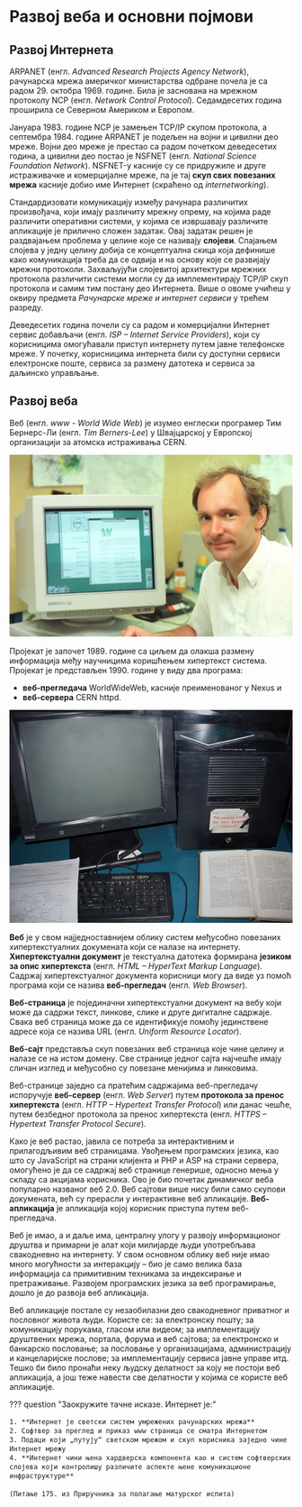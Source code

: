 # Развој веба и основни појмови

## Развој Интернета

ARPANET (енгл. *Advanced Research Projects Agency Network*), рачунарска мрежа
америчког министарства одбране почела је са радом 29. октобра 1969. године.
Била је заснована на мрежном протоколу NCP (енгл. *Network Control Protocol*).
Седамдесетих година проширила се Северном Америком и Европом.

Јануара 1983. године NCP је замењен TCP/IP скупом протокола, а септембра 1984.
године ARPANET је подељен на војни и цивилни део мреже. Војни део мреже је
престао са радом почетком деведесетих година, а цивилни део постао је NSFNET
(енгл. *National Science Foundation Network*). NSFNET-у касније су се
придружиле и друге истраживачке и комерцијалне мреже, па је тај **скуп свих
повезаних мрежа** касније добио име Интернет (скраћено од *internetworking*).

Стандардизовати комуникацију између рачунара различитих произвођача, који имају
различиту мрежну опрему, на којима раде различити оперативни системи, у којима
се извршавају различите апликације је прилично сложен задатак. Овај задатак
решен је раздвајањем проблема у целине које се називају **слојеви**. Спајањем
слојева у једну целину добија се концептуална скица која дефинише како
комуникација треба да се одвија и на основу које се развијају мрежни протоколи.
Захваљујући слојевитој архитектури мрежних протокола различити системи могли су
да имплементирају TCP/IP скуп протокола и самим тим постану део Интернета. Више
о овоме учићеш у оквиру предмета *Рачунарске мреже и интернет сервиси* у трећем
разреду.

Деведесетих година почели су са радом и комерцијални Интернет сервис добављачи
(енгл. *ISP – Internet Service Providers*), који су корисницима омогућавали
приступ интернету путем јавне телефонске мреже. У почетку, корисницима
интернета били су доступни сервиси електронске поште, сервиса за размену
датотека и сервиса за даљинско управљање.

## Развој веба

Веб (енгл. *www - World Wide Web*) је изумео енглески програмер Тим Бернерс-Ли
(енгл. *Tim Berners-Lee*) у Швајцарској у Европској организацији за атомска
истраживања CERN.

![Тим Бернерс-Ли](./images/tim-berners-lee.jpg)

Пројекат је започет 1989. године са циљем да олакша размену информација међу
научницима коришћењем хипертекст система. Пројекат је представљен 1990. године
у виду два програма:

* **веб-прегледача** WorldWideWeb, касније преименованог у Nexus и
* **веб-сервера** CERN httpd.

![NeXT рачунар са првим веб сервером](./images/first_web_server.jpg)

**Веб** је у свом најједноставнијем облику систем међусобно повезаних
хипертекстуалних докумената који се налазе на интернету. **Хипертекстуални
документ** је текстуална датотека формирана **језиком за опис хипертекста**
(енгл. *HTML – HyperText Markup Language*). Садржај хипертекстуалног документа
корисници могу да виде уз помоћ програма који се назива **веб-прегледач**
(енгл. *Web Browser*).

**Веб-страница** је појединачни хипертекстуални документ на вебу који може да
садржи текст, линкове, слике и друге дигиталне садржаје. Свака веб страница
може да се идентификује помоћу јединствене адресе која се назива URL (енгл.
*Uniform Resource Locator*).

**Веб-сајт** представља скуп повезаних веб страница које чине целину и налазе
се на истом домену. Све странице једног сајта најчешће имају сличан изглед и
међусобно су повезане менијима и линковима.

Веб-странице заједно са пратећим садржајима веб-прегледачу испоручује
**веб-сервер** (енгл. *Web Server*) путем **протокола за пренос хипертекста**
(енгл. *HTTP – Hypertext Transfer Protocol*) или данас чешће, путем безбедног
протокола за пренос хипертекста (енгл. *HTTPS – Hypertext Transfer Protocol
Secure*).

Како је веб растао, јавила се потреба за интерактивним и прилагодљивим
веб страницама. Увођењем програмских језика, као што су JavaScript на страни
клијента и PHP и ASP на страни сервера, омогућено је да се садржај веб странице
генерише, односно мења у складу са акцијама корисника. Ово је био почетак
динамичког веба популарно названог веб 2.0. Веб сајтови више нису били само
скупови докумената, већ су прерасли у интерактивне веб апликације.
**Веб-апликација** је апликација којој корисник приступа путем веб-прегледача.

Веб је имао, а и даље има, централну улогу у развоју информационог друштва и
примарни је алат који милијарде људи употребљава свакодневно на интернету. У
свом основном облику веб није имао много могућности за интеракцију – био је
само велика база информација са примитивним техникама за индексирање и
претраживање. Развојем програмских језика за веб програмирање, дошло је до
развоја веб апликација.

Веб апликације постале су незаобилазни део свакодневног приватног и пословног
живота људи. Користе се: за електронску пошту; за комуникацију порукама, гласом
или видеом; за имплементацију друштвених мрежа, портала, форума и веб сајтова;
за електронско и банкарско пословање; за пословање у организацијама,
администрацију и канцеларијске послове; за имплементацију сервиса јавне управе
итд. Тешко би било пронаћи неку људску делатност за коју не постоји веб
апликација, а још теже навести све делатности у којима се користе веб
апликације.

??? question "Заокружите тачне исказе. Интернет је:"

    1. **Интернет је светски систем умрежених рачунарских мрежа**
    2. Софтвер за преглед и приказ www страница се сматра Интернетом
    3. Подаци који „путују“ светском мрежом и скуп корисника заједно чине
    Интернет мрежу
    4. **Интернет чини њена хардверска компонента као и систем софтверских
    слојева који контролишу различите аспекте њене комуникационе
    инфраструктуре**
    
    (Питање 175. из Приручника за полагање матурског испита)
